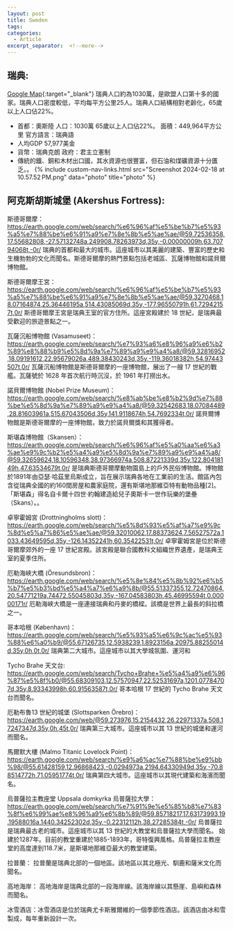 ```yaml
---
layout: post
title: Sweden
tags: 
categories:
  - Article
excerpt_separator:  <!--more-->
---
```

## 瑞典: 
[Google Map](https://maps.app.goo.gl/ehQN2bmAGkTYqYq9A "google"){:target="_blank"} 
瑞典人口約為1030萬，是歐盟人口第十多的國家。瑞典人口密度較低，平均每平方公里25人。瑞典人口結構相對老齡化，65歲以上人口佔22%。
- 首都：奧斯陸 人口：1030萬 65歲以上人口佔22%。 面積：449,964平方公里 官方語言：瑞典語
- 人均GDP 57,977美金 
- 貨幣：瑞典克朗 政府：君主立憲制 
- 傳統的鐵、銅和木材出口國，其水資源也很豐富，但石油和煤礦資源十分匱乏。。 
{% include custom-nav-links.html src="Screenshot 2024-02-18 at 10.57.52 PM.png" data="photo" title="photo" %} 

## 阿克斯胡斯城堡 (Akershus Fortress):
斯德哥爾摩：
https://earth.google.com/web/search/%e6%96%af%e5%be%b7%e5%93%a5%e7%88%be%e6%91%a9%e7%8e%8b%e5%ae%ae/@59.72536358,17.55682808,-27.57132748a,249908.78263973d,35y,-0.00000009h,63.70794068t,-0r/
瑞典的首都和最大的城市。這座城市以其美麗的建築、豐富的歷史和生機勃勃的文化而聞名。斯德哥爾摩的熱門景點包括老城區、瓦薩博物館和諾貝爾博物館。

斯德哥爾摩王宮：
https://earth.google.com/web/search/%e6%96%af%e5%be%b7%e5%93%a5%e7%88%be%e6%91%a9%e7%8e%8b%e5%ae%ae/@59.3270468,18.07164874,25.36446195a,514.43085069d,35y,-177.96550791h,61.72942157t,0r/
斯德哥爾摩王宮是瑞典王室的官方住所。這座宮殿建於 18 世紀，是瑞典最受歡迎的旅遊景點之一。

瓦薩沉船博物館 (Vasamuseet)：
https://earth.google.com/web/search/%e7%93%a6%e8%96%a9%e6%b2%89%e8%88%b9%e5%8d%9a%e7%89%a9%e9%a4%a8/@59.32816952,18.09191612,22.95679026a,489.38430243d,35y,-119.36018382h,54.97443507t,0r/
瓦薩沉船博物館是斯德哥爾摩的一座博物館，展出了一艘 17 世紀的戰艦。瓦薩號於 1628 年首次航行時沉沒，於 1961 年打撈出水。

諾貝爾博物館 (Nobel Prize Museum)：
https://earth.google.com/web/search/%e8%ab%be%e8%b2%9d%e7%88%be%e5%8d%9a%e7%89%a9%e9%a4%a8/@59.32542683,18.07084489,28.81603961a,515.67043506d,35y,141.9118674h,54.7692334t,0r/
諾貝爾博物館是斯德哥爾摩的一座博物館，致力於諾貝爾獎和其獲得者。

斯堪森博物館（Skansen）：
https://earth.google.com/web/search/%e6%96%af%e5%a0%aa%e6%a3%ae%e9%9c%b2%e5%a4%a9%e5%8d%9a%e7%89%a9%e9%a4%a8/@59.32659624,18.10596348,38.97366974a,508.87221339d,35y,122.80418149h,47.63534679t,0r/
是瑞典斯德哥爾摩動物園島上的戶外民俗博物館。博物館於1891年由亞瑟·哈茲里烏斯成立，旨在展示瑞典各地在工業前的生活。館區內包含從瑞典全國的約160間房屋和農家庭院，還有斯堪地那維亞特有動物品種[2]。「斯堪森」得名自卡爾十四世·約翰建造給兒子奧斯卡一世作玩樂的堡壘（Skans）。。

卓寧霍姆宮 (Drottningholms slott)：
https://earth.google.com/web/search/%e5%8d%93%e5%af%a7%e9%9c%8d%e5%a7%86%e5%ae%ae/@59.32010062,17.88373624,7.56527572a,1033.43649595d,35y,-126.14352241h,60.35422531t,0r/
卓寧霍姆宮是位於斯德哥爾摩郊外的一座 17 世紀宮殿。該宮殿是聯合國教科文組織世界遺產，是瑞典王室的夏季住所。

厄勒海峽大橋 (Öresundsbron)：
https://earth.google.com/web/search/%e5%8e%84%e5%8b%92%e6%b5%b7%e5%b3%bd%e5%a4%a7%e6%a9%8b/@55.51337355,12.72470864,20.54771219a,74472.55045803d,35y,-167.04583803h,45.46995594t,0.00000171r/
厄勒海峽大橋是一座連接瑞典和丹麥的橋樑。該橋是世界上最長的斜拉橋之一。

哥本哈根 (København)：
https://earth.google.com/web/search/%e5%93%a5%e6%9c%ac%e5%93%88%e6%a0%b9/@55.67126735,12.5938239,1.8923156a,20975.88255014d,35y,0h,0t,0r/
瑞典第二大城市。這座城市以其大學城氛圍、運河和 

Tycho Brahe 天文台:
https://earth.google.com/web/search/Tycho+Brahe+%e5%a4%a9%e6%96%87%e5%8f%b0/@55.68309103,12.57570947,22.52531697a,1201.07784707d,35y,8.93343998h,60.91563587t,0r/
哥本哈根 17 世紀的 Tycho Brahe 天文台而聞名。

厄勒布魯13 世紀的城堡 (Slottsparken Örebro)：
https://earth.google.com/web/@59.273976,15.2154432,26.22971337a,508.17247347d,35y,0h,45t,0r/
瑞典第三大城市。這座城市以其 13 世紀的城堡和運河而聞名。

馬爾默大樓 (Malmo Titanic Lovelock Point)：
https://earth.google.com/web/search/%e9%a6%ac%e7%88%be%e9%bb%98/@55.61428159,12.96868423,-0.0294973a,2194.64330949d,35y,-70.88514772h,71.05951774t,0r/
瑞典第四大城市。這座城市以其現代建築和海濱而聞名。

烏普薩拉主教座堂 Uppsala domkyrka 烏普薩拉大學：
https://earth.google.com/web/search/%e7%91%9e%e5%85%b8%e7%83%8f%e6%99%ae%e8%96%a9%e6%8b%89/@59.85718217,17.63173993,19.19588016a,1440.34252302d,35y,-0.22312112h,38.27285384t,-0r/
烏普薩拉是瑞典最古老的城市。這座城市以其 13 世紀的大教堂和烏普薩拉大學而聞名。
始建於1287年。目前的教堂重建於1885-1893年，哥特復興風格。烏普薩拉主教座堂的高度達到118.7米，是斯堪地那維亞最大的教堂建築。



拉普蘭：
拉普蘭是瑞典北部的一個地區。該地區以其北極光、馴鹿和薩米文化而聞名。

高地海岸：
高地海岸是瑞典北部的一段海岸線。該海岸線以其懸崖、島嶼和森林而聞名。

冰雪酒店：冰雪酒店是位於瑞典尤卡斯雅爾維的一個季節性酒店。該酒店由冰和雪製成，每年重新設計一次。
















